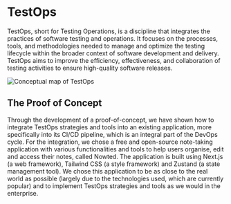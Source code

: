 # TestOps

TestOps, short for Testing Operations, is a discipline that integrates the practices of software testing and operations. It focuses on the processes, tools, and methodologies needed to manage and optimize the testing lifecycle within the broader context of software development and delivery. TestOps aims to improve the efficiency, effectiveness, and collaboration of testing activities to ensure high-quality software releases.

![Conceptual map of TestOps](Conceptual-map-of-TestOps.png)

## The Proof of Concept

Through the development of a proof-of-concept, we have shown how to integrate TestOps strategies and tools into an existing application, more specifically into its CI/CD pipeline, which is an integral part of the DevOps cycle. For the integration, we chose a free and open-source note-taking application with various functionalities and tools to help users organise, edit and access their notes, called Nowted. The application is built using Next.js (a web framework), Tailwind CSS (a style framework) and Zustand (a state management tool). We chose this application to be as close to the real world as possible (largely due to the technologies used, which are currently popular) and to implement TestOps strategies and tools as we would in the enterprise.